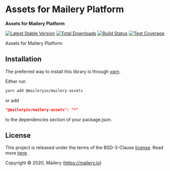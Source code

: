 # Assets for Mailery Platform

**Assets for Mailery Platform**

[![Latest Stable Version][npm-image]][npm-url]
[![Total Downloads][download-image]][download-url]
[![Build Status][travis-image]][travis-url]
[![Test Coverage][codecov-image]][codecov-url]

[npm-image]: https://img.shields.io/npm/v/@maileryio/mailery-assets.svg?style=flat-square
[npm-url]: https://www.npmjs.com/package/@maileryio/mailery-assets
[download-image]: https://img.shields.io/npm/dm/@maileryio/mailery-assets.svg?style=flat-square
[download-url]: https://npmjs.org/package/@maileryio/mailery-assets
[travis-image]: https://travis-ci.com/maileryio/mailery-assets.svg?branch=master
[travis-url]: https://travis-ci.com/maileryio/mailery-assets
[codecov-image]: https://img.shields.io/codecov/c/github/hubcarl/@maileryio/mailery-assets.svg?style=flat-square
[codecov-url]: https://codecov.io/github/hubcarl/@maileryio/mailery-assets?branch=master

Assets for Mailery Platform

## Installation

The preferred way to install this library is through [yarn](https://yarnpkg.com/).

Either run

```sh
yarn add @maileryio/mailery-assets
```

or add

```json
"@maileryio/mailery-assets": "*"
```

to the dependencies section of your package.json.

## License

This project is released under the terms of the BSD-3-Clause [license](LICENSE).
Read more [here](http://choosealicense.com/licenses/bsd-3-clause).

Copyright © 2020, Mailery (https://mailery.io)
